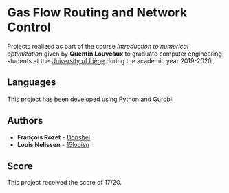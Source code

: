 # Gas Flow Routing and Network Control

Projects realized as part of the course *Introduction to numerical optimization* given by **Quentin Louveaux** to graduate computer engineering students at the [University of Liège](https://www.uliege.be/) during the academic year 2019-2020.

## Languages

This project has been developed using [Python](https://www.python.org/) and [Gurobi](https://www.gurobi.com/).

## Authors

* **François Rozet** - [Donshel](https://github.com/Donshel)
* **Louis Nelissen** - [15louisn](https://github.com/15louisn)

## Score

This project received the score of 17/20.
